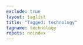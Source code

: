 ```yaml
---
exclude: true
layout: taglist
title: "Tagged: technology"
tagname: technology
robots: noindex
---
```

